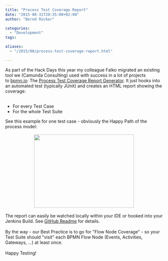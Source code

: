 ```yaml
---
title: "Process Test Coverage Report"
date: "2015-08-31T20:35:00+02:00"
author: "Bernd Rücker"

categories:
  - "Development"
tags: 

aliases:
  - "/2015/08/process-test-coverage-report.html"

---
```


As part of the Hack Days this year my colleague Falko migrated an existing tool we (Camunda Consulting) used with success in a lot of projects to&nbsp;<a href="http://bpmn.io/">bpmn.io</a>: The <a href="https://github.com/camunda/camunda-consulting/tree/master/snippets/process-test-coverage">Process Test Coverage Report Generator</a>. It just hooks into an automated test (typically JUnit) and creates an HTML report showing the coverage:<br />
<br />
<ul>
<li>For every Test Case</li>
<li>For the whole Test Suite</li>
</ul>
<div>
See this example for one test case - obviously the Happy Path of the process model:</div>
<div>
<br /></div>
<div class="separator" style="clear: both; text-align: center;">
<a href="http://1.bp.blogspot.com/-jP0h-G4dUNE/VeSdgQvu-3I/AAAAAAAAARU/akfz4seDr5w/s1600/testing-process-definitions-coverage.png" imageanchor="1" style="margin-left: 1em; margin-right: 1em;"><img border="0" height="234" src="http://1.bp.blogspot.com/-jP0h-G4dUNE/VeSdgQvu-3I/AAAAAAAAARU/akfz4seDr5w/s320/testing-process-definitions-coverage.png" width="320" /></a></div>
<div class="separator" style="clear: both; text-align: center;">
<br /></div>
<div>
The report can easily be watched locally within your IDE or hooked into your Jenkins Build. See <a href="https://github.com/camunda/camunda-consulting/blob/master/snippets/process-test-coverage/README.md">GitHub Readme</a> for details.&nbsp;</div>
<div>
<br /></div>
<div>
By the way - our Best Practice is to go for "Flow Node Coverage" - so your Test Suite should "visit" each BPMN Flow Node (Events, Activities, Gateways, ...) at least once.</div>
<div>
<br /></div>
<div>
Happy Testing!</div>
